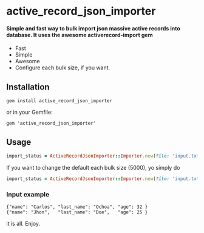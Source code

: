 # active_record_json_importer
#### Simple and fast way to bulk import json massive active records into database. It uses the awesome activerecord-import gem
 - Fast
 - Simple
 - Awesome
 - Configure each bulk size, if you want.


## Installation
`gem install active_record_json_importer` 

or in your Gemfile:

`gem 'active_record_json_importer'`

## Usage

```ruby
import_status = ActiveRecordJsonImporter::Importer.new(file: 'input.txt', active_record_class: Person).import
```
If you want to change the default each bulk size (5000), yo simply do
```ruby
import_status = ActiveRecordJsonImporter::Importer.new(file: 'input.txt', active_record_class: Person, records_at_once: 2000).import
```

### Input example
```
{"name": "Carlos", "last_name": "Ochoa", "age": 32 }
{"name": "Jhon",   "last_name": "Doe",   "age": 25 }
```

it is all. Enjoy.



